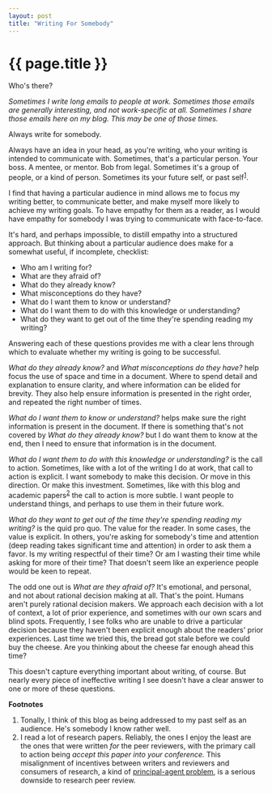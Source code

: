 ```yaml
---
layout: post
title: "Writing For Somebody"
---
```


{{ page.title }}
================

<p class="meta">Who's there?</p>

*Sometimes I write long emails to people at work. Sometimes those emails are generally interesting, and not work-specific at all. Sometimes I share those emails here on my blog. This may be one of those times.*

Always write for somebody.

Always have an idea in your head, as you're writing, who your writing is intended to communicate with. Sometimes, that's a particular person. Your boss. A mentee, or mentor. Bob from legal. Sometimes it's a group of people, or a kind of person. Sometimes its your future self, or past self<sup>[1](#foot1)</sup>.

I find that having a particular audience in mind allows me to focus my writing better, to communicate better, and make myself more likely to achieve my writing goals. To have empathy for them as a reader, as I would have empathy for somebody I was trying to communicate with face-to-face.

It's hard, and perhaps impossible, to distill empathy into a structured approach. But thinking about a particular audience does make for a somewhat useful, if incomplete, checklist:

* Who am I writing for?
* What are they afraid of?
* What do they already know?
* What misconceptions do they have?
* What do I want them to know or understand?
* What do I want them to do with this knowledge or understanding?
* What do they want to get out of the time they're spending reading my writing?

Answering each of these questions provides me with a clear lens through which to evaluate whether my writing is going to be successful.

*What do they already know?* and *What misconceptions do they have?* help focus the use of space and time in a document. Where to spend detail and explanation to ensure clarity, and where information can be elided for brevity. They also help ensure information is presented in the right order, and repeated the right number of times.

*What do I want them to know or understand?* helps make sure the right information is present in the document. If there is something that's not covered by *What do they already know?* but I do want them to know at the end, then I need to ensure that information is in the document.

*What do I want them to do with this knowledge or understanding?* is the call to action. Sometimes, like with a lot of the writing I do at work, that call to action is explicit. I want somebody to make this decision. Or move in this direction. Or make this investment. Sometimes, like with this blog and academic papers<sup>[2](#foot2)</sup> the call to action is more subtle. I want people to understand things, and perhaps to use them in their future work.

*What do they want to get out of the time they're spending reading my writing?* is the quid pro quo. The value for the reader. In some cases, the value is explicit. In others, you're asking for somebody's time and attention (deep reading takes significant time and attention) in order to ask them a favor. Is my writing respectful of their time? Or am I wasting their time while asking for more of their time? That doesn't seem like an experience people would be keen to repeat.

The odd one out is *What are they afraid of?* It's emotional, and personal, and not about rational decision making at all. That's the point. Humans aren't purely rational decision makers. We approach each decision with a lot of context, a lot of prior experience, and sometimes with our own scars and blind spots. Frequently, I see folks who are unable to drive a particular decision because they haven't been explicit enough about the readers' prior experiences. Last time we tried this, the bread got stale before we could buy the cheese. Are you thinking about the cheese far enough ahead this time?

This doesn't capture everything important about writing, of course. But nearly every piece of ineffective writing I see doesn't have a clear answer to one or more of these questions.

**Footnotes**

1. <a name="foot1"></a> Tonally, I think of this blog as being addressed to my past self as an audience. He's somebody I know rather well.
2. <a name="foot2"></a> I read a lot of research papers. Reliably, the ones I enjoy the least are the ones that were written *for* the peer reviewers, with the primary call to action being *accept this paper into your conference.* This misalignment of incentives between writers and reviewers and consumers of research, a kind of [principal-agent problem](https://en.wikipedia.org/wiki/Principal%E2%80%93agent_problem), is a serious downside to research peer review.



